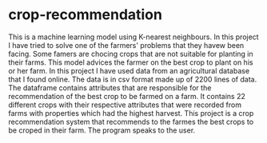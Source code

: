 # crop-recommendation

This is a machine learning model using K-nearest neighbours. In this project I have tried to solve one of the farmers' problems that they havew been facing. Some famers are chocing crops that are not suitable for planting in their farms. This model advices the farmer on the best crop to plant on his or her farm. In this project I have used data from an agricultural database that I found online. The data is in csv format made up of 2200 lines of data. The dataframe contains attributes that are responsible for the recommendation of the best crop to be farmed on a farm. It contains 22 different crops with their respective attributes that were recorded from farms with properties which had the highest harvest. This project is a crop recommendation system that recommends to the farmes the best crops to be croped in their farm. The program speaks to the user.
